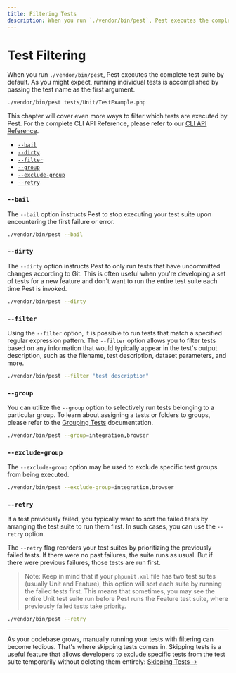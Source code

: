 ```yaml
---
title: Filtering Tests
description: When you run `./vendor/bin/pest`, Pest executes the complete test suite by default. As you might expect, running individual tests is accomplished by passing the test name as the first argument.
---
```


# Test Filtering

When you run `./vendor/bin/pest`, Pest executes the complete test suite by default. As you might expect, running individual tests is accomplished by passing the test name as the first argument.

```bash
./vendor/bin/pest tests/Unit/TestExample.php
```

This chapter will cover even more ways to filter which tests are executed by Pest. For the complete CLI API Reference, please refer to our [CLI API Reference](/docs/cli-api-reference).

<div class="collection-method-list" markdown="1">

- [`--bail`](#bail)
- [`--dirty`](#dirty)
- [`--filter`](#filter)
- [`--group`](#group)
- [`--exclude-group`](#exclude-group)
- [`--retry`](#retry)

</div>

<a name="bail"></a>
### `--bail`

The `--bail` option instructs Pest to stop executing your test suite upon encountering the first failure or error.

```bash
./vendor/bin/pest --bail
```

<a name="dirty"></a>
### `--dirty`

The `--dirty` option instructs Pest to only run tests that have uncommitted changes according to Git. This is often useful when you're developing a set of tests for a new feature and don't want to run the entire test suite each time Pest is invoked.

```bash
./vendor/bin/pest --dirty
```

<a name="filter"></a>
### `--filter`

Using the `--filter` option, it is possible to run tests that match a specified regular expression pattern. The `--filter` option allows you to filter tests based on any information that would typically appear in the test's output description, such as the filename, test description, dataset parameters, and more.

```bash
./vendor/bin/pest --filter "test description"
```

<a name="group"></a>
### `--group`

You can utilize the `--group` option to selectively run tests belonging to a particular group. To learn about assigning a tests or folders to groups, please refer to the [Grouping Tests](/docs/grouping-tests) documentation.

```bash
./vendor/bin/pest --group=integration,browser
```

<a name="exclude-group"></a>
### `--exclude-group`

The `--exclude-group` option may be used to exclude specific test groups from being executed.

```bash
./vendor/bin/pest --exclude-group=integration,browser
```

<a name="retry"></a>
### `--retry`

If a test previously failed, you typically want to sort the failed tests by arranging the test suite to run them first. In such cases, you can use the `--retry` option.

The `--retry` flag reorders your test suites by prioritizing the previously failed tests. If there were no past failures, the suite runs as usual. But if there were previous failures, those tests are run first.

> Note: Keep in mind that if your `phpunit.xml` file has two test suites (usually Unit and Feature), this option will sort each suite by running the failed tests first. This means that sometimes, you may see the entire Unit test suite run before Pest runs the Feature test suite, where previously failed tests take priority.

```bash
./vendor/bin/pest --retry
```

---

As your codebase grows, manually running your tests with filtering can become tedious. That's where skipping tests comes in. Skipping tests is a useful feature that allows developers to exclude specific tests from the test suite temporarily without deleting them entirely: [Skipping Tests →](/docs/skipping-tests)

